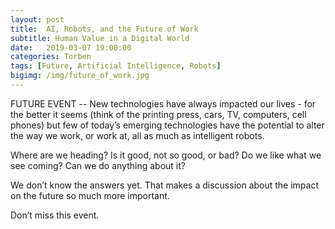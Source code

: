 ```yaml
---
layout: post
title:  AI, Robots, and the Future of Work
subtitle: Human Value in a Digital World
date:   2019-03-07 19:00:00
categories: Torben
tags: [Future, Artificial Intelligence, Robots]
bigimg: /img/future_of_work.jpg
---
```


FUTURE EVENT -- New technologies have always impacted our lives - for the better it seems (think of the printing press, cars, TV, computers, cell phones) but few of today’s emerging technologies have the potential to alter the way we work, or work at, all as much as intelligent robots.

Where are we heading? Is it good, not so good, or bad? Do we like what we see coming? Can we do anything about it?

We don’t know the answers yet. That makes a discussion about the impact on the future so much more important.

Don’t miss this event.
